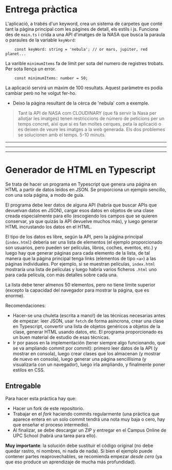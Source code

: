 
# Entrega pràctica

L'aplicació, a trabés d'un keyword, crea un sistema de carpetes que conté tant la pàgina principal com les pàgines de detall, els estils i js. Funciona des de `main.ts` i crida a una API d'imatges de la NASA que busca la paraula o paraules de la variable `keyWord`:

        const keyWord: string = 'nebula'; // or mars, jupiter, red planet...        

La varible `minimumItems` fa de límit per sota del numero de registres trobats. Per sota llença un error.

        const minimumItems: number = 50;

La aplicació servirá un màxim de 100 resultats. Aquest paràmetre es podía cambiar però no he volgut fer-ho. 
* Deixo la pàgina resultant de la cèrca de 'nebula' com a exemple.


>Tant la API de NASA com CLOUDINARY (que fà servir la Nasa per allotjar les imatges) tenen restriccions de número de peticions per un temps concret, així que si es fan moltes cerques, peta la aplicació o es deixen de veure les imatges a la web generada. Els dos problemes se solucionen amb el temps. 5-10 minuts.
---
---
---



# Generador de HTML en Typescript

Se trata de hacer un programa en Typescript que genera una página en HTML a partir de datos leídos en JSON. Se proporciona un ejemplo sencillo, con una sola página, a modo de guía. 

El programa debe leer datos de alguna API (habría que buscar APIs que devuelvan datos en JSON), cargar esos datos en objetos de una clase creada especialmente para ello (escogiendo los campos que se quieren conservar, ya que quizás la API devuelve muchos más), y luego generar HTML incrustando los datos en el HTML.

El tipo de los datos es libre, según la API, pero la página principal (`index.html`) debería ser una lista de elementos (el ejemplo proporcionado son usuarios, pero pueden ser películas, libros, coches, eventos, etc.) y luego hay que generar páginas para cada elemento de la lista, de tal manera que la página principal tenga links (elementos de tipo `<a>`) a las páginas individuales. Por ejemplo, si se muestran películas, `index.html` mostraría una lista de películas y luego habría varios ficheros `.html` uno para cada película, con más detalles sobre cada una.

La lista debe tener almenos 50 elementos, pero no tiene límite superior (excepto la capacidad del navegador para mostrar la página, que es enorme).

Recomendaciones:
- Hacer-se una chuleta (escrita a mano!) de las técnicas necesarias antes de empezar: leer JSON, usar `fetch` de forma asíncrona, crear una clase en Typescript, convertir una lista de objetos genéricos a objetos de la clase, generar HTML usando datos, etc. El programa proporcionado es un buen material de estudio de esas técnicas.
- Ir por pasos en la implementación (tener siempre algo funcionando, que se va ampliando commit por commit): primero leer datos de la API (y mostrar en consola), luego crear clases que los almacenan (y mostrar de nuevo en consola), luego generar una página sencillísima (y visualizarla con un navegador), luego irla ampliando, y finalmente poner estilos en CSS.

## Entregable

Para hacer esta práctica hay que:
- Hacer un fork de este repositorio.
- Trabajar en el *fork* haciendo commits regularmente (una práctica que aparece entera en un solo commit tendrá una nota muy baja o cero, hay que enseñar el proceso intermedio).
- Al finalizar, se debe descargar un ZIP y entregar en el Campus Online de UPC School (habrá una tarea para ello).

**Muy importante**: la solución debe sustituir el código original (no debe quedar rastro, ni nombres, ni nada de nada). Si bien el ejemplo puede contener partes reaprovechables, se recomienda empezar _desde cero_ (ya que eso produce un aprendizaje de mucha más profundidad).